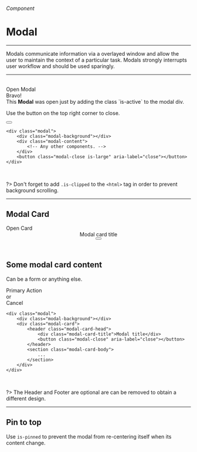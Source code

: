 <h6 class="subtitle is-6 is-uppercase has-text-grey">Component</h6><h1 class="title is-1 is-family-secondary">Modal</h1>
<hr class="is-visible is-size-3">
<p class="subtitle is-5 is-family-secondary">
    <span class="has-text-weight-semibold">Modals</span> communicate information via a overlayed window and allow the user to maintain the context of a particular task. Modals strongly interrupts user workflow and should be used sparingly.</span>
</p>
<hr class="is-visible is-size-3"><br>

<div class="box is-well is-large has-text-centered is-marginless">
    <div onclick="openModal('')" class="button is-primary is-beefy is-glowing">Open Modal</div>
</div>
<div id="js-modal" class="modal">
    <div class="modal-background" onclick="closeModal('')"></div>
    <div class="modal-content">
        <div class="box is-white is-large has-text-centered">
            <div class="title is-spaced is-2">Bravo!</div>
            <div class="subtitle is-6">This <strong>Modal</strong> was open just by adding the class `is-active` to the modal div.</div>
            <p class="has-text-grey has-text-weight-semibold">Use the button on the top right corner to close.</p>
        </div>
    </div>
    <button onclick="closeModal('')" class="modal-close is-large" aria-label="close"></button>
</div>

    <div class="modal">
        <div class="modal-background"></div>
        <div class="modal-content">
            <!-- Any other components. -->
        </div>
        <button class="modal-close is-large" aria-label="close"></button>
    </div>
<br>

?> Don't forget to add `.is-clipped` to the `<html>` tag in order to prevent background scrolling.

<hr class="is-size-1 is-visible">

<h2 class="title is-3 is-family-sans-serif">Modal Card</h2>

<div class="box is-well is-large has-text-centered is-marginless">
    <div onclick="openModal(1)" class="button is-beefy is-dark is-glowing">Open Card</div>
</div>
<div id="js-modal1" class="modal">
    <div class="modal-background"></div>
    <div class="modal-card">
        <header class="modal-card-head">
            <div class="modal-card-title">
                Modal card title
            </div>
            <button onclick="closeModal(1)" class="delete" aria-label="close"></button>
        </header>
        <section class="modal-card-body">
            <h2 class="title">Some modal card content</h2>
            <p class="subtitle is-italic is-size-5 has-text-grey">Can be a form or anything else.</p>
        </section>
        <footer class="modal-card-foot has-text-right">
            <div class="button is-primary is-beefy">Primary Action</div>
            <div class="button is-static">or</div>
            <div onclick="closeModal(1)" class="button is-text">Cancel</div>
        </footer>
    </div>
</div>

    <div class="modal">
        <div class="modal-background"></div>
        <div class="modal-card">
            <header class="modal-card-head">
                <div class="modal-card-title">Modal title</div>
                <button class="modal-close" aria-label="close"></button>
            </header>
            <section class="modal-card-body">
                ...
            </section>
        </div>
    </div>

<br>

?> The Header and Footer are optional are can be removed to obtain a different design.

<hr class="is-size-1 is-visible">

<h2 class="title is-3 is-family-sans-serif">Pin to top</h2>

Use `is-pinned` to prevent the modal from re-centering itself when its content change.
